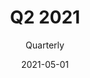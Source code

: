 ---
title: Q2 2021
subtitle: Quarterly
layout: default
modal-id: 3
date: 2021-05-01
img: Yellow_Tulips_by_Kailanie.jpg
thumbnail: Yellow_Tulips_by_Kailanie.jpg
alt: image-alt
description: Does generosity begat generosity? According to a research by <a href="https://www.nber.org/system/files/working_papers/w17861/w17861.pdf" target="_blank">J Meer and Rosen</a>, those who received any form of scholarship had lower probability of giving back by 0.7%. Although the number is very insignificant, it does indicates that the ineffectiveness of scholarship to promote generosity and giving-back culture amongs those who benefited from the program.</br></br>While the reseaon behind the ungratitude behaviour migth be due to the fact that most scholarships were offered by wealthy organizations that the receipient do not feel resentful without providing back the generosity to them. SmartLoan being funded by the general public, reminds the receipient of the loan, to pay back their loan with interest, where the interest rate is tied to the success of the recipient's future career. And the loan is forgiven when unfortunate events happened. SmartLoan attempt to enforce the gratitude economy through its dynamic interest rate calculation. To learn more, do visit our Github repository. 
github-link: https://github.com/SmartLoan

---